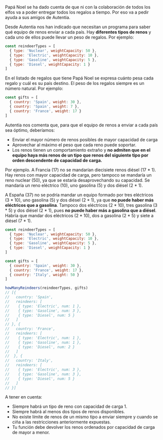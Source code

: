 Papá Noel se ha dado cuenta de que ni con la colaboración de todos los elfos va a poder entregar todos los regalos a tiempo. Por eso va a pedir ayuda a sus amigos de Autentia.

Desde Autentia nos han indicado que necesitan un programa para saber qué equipo de renos enviar a cada país. Hay **diferentes tipos de renos** y cada uno de ellos puede llevar un peso de regalos. Por ejemplo:

```js
const reindeerTypes = [
  { type: 'Nuclear', weightCapacity: 50 },
  { type: 'Electric', weightCapacity: 10 },
  { type: 'Gasoline', weightCapacity: 5 },
  { type: 'Diesel', weightCapacity: 1 }
]
```

En el listado de regalos que tiene Papá Noel se expresa cuánto pesa cada regalo y cuál es su país destino. El peso de los regalos siempre es un número natural. Por ejemplo:

```js
const gifts = [
  { country: 'Spain', weight: 30 },
  { country: 'Spain', weight: 7 },
  { country: 'France', weight: 17 }
]
```
Autentia nos comenta que, para que el equipo de renos a enviar a cada país sea óptimo, deberíamos:

- Enviar el mayor número de renos posibles de mayor capacidad de carga
- Aprovechar al máximo el peso que cada reno puede soportar.
- Los renos tienen un comportamiento extraño y **no admiten que en el equipo haya más renos de un tipo que renos del siguiente tipo por orden descendente de capacidad de carga.**

Por ejemplo. A Francia (17) no se mandarían diecisiete renos diésel (17 * 1). Hay renos con mayor capacidad de carga, pero tampoco se mandaría un reno nuclear (50), ya que se estaría desaprovechando su capacidad. Se mandaría un reno eléctrico (10), uno gasolina (5) y dos diésel (2 * 1).

A España (37) no se podría mandar un equipo formado por tres eléctricos (3 * 10), uno gasolina (5) y dos diésel (2 * 1), ya que **no puede haber más eléctricos que a gasolina**. Tampoco dos eléctricos (2 * 10), tres gasolina (3 * 5) y dos diésel (2 * 1), pues **no puede haber más a gasolina que a diésel**. Habría que mandar dos eléctricos (2 * 10), dos a gasolina (2 * 5) y siete a diésel (7 * 1).

```js
const reindeerTypes = [
  { type: 'Nuclear', weightCapacity: 50 },
  { type: 'Electric', weightCapacity: 10 },
  { type: 'Gasoline', weightCapacity: 5 },
  { type: 'Diesel', weightCapacity: 1 }
]

const gifts = [
  { country: 'Spain', weight: 30 },
  { country: 'France', weight: 17 },
  { country: 'Italy', weight: 50 }
]

howManyReindeers(reindeerTypes, gifts)
// [{
//   country: 'Spain',
//   reindeers: [
//    { type: 'Electric', num: 1 },
//    { type: 'Gasoline', num: 3 },
//    { type: 'Diesel', num: 5 }
//   ]
// }, {
//   country: 'France',
//   reindeers: [
//    { type: 'Electric', num: 1 },
//    { type: 'Gasoline', num: 1 },
//    { type: 'Diesel', num: 2 }
//   ]
//  }, {
//   country: 'Italy',
//   reindeers: [
//    { type: 'Electric', num: 3 },
//    { type: 'Gasoline', num: 3 },
//    { type: 'Diesel', num: 5 }
//   ]
// }]
```

A tener en cuenta:

- Siempre habrá un tipo de reno con capacidad de carga 1.
- Siempre habrá al menos dos tipos de renos disponibles.
- No existe límite de renos de un mismo tipo a enviar siempre y cuando se ciña a las restricciones anteriormente expuestas.
- Tu función debe devolver los renos ordenados por capacidad de carga de mayor a menor.
